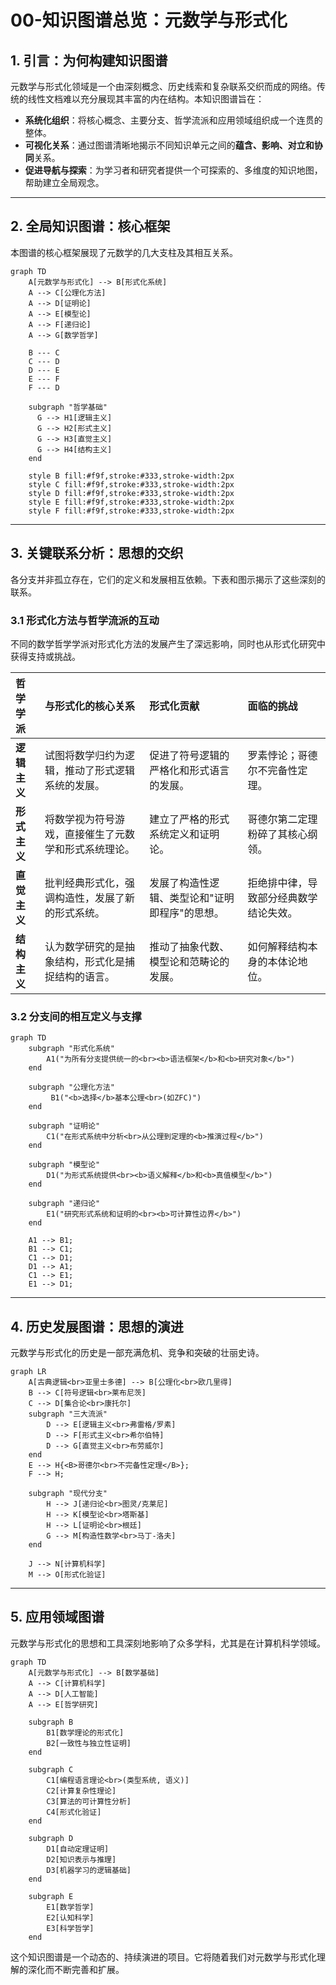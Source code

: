 # 00-知识图谱总览：元数学与形式化

## 1. 引言：为何构建知识图谱

元数学与形式化领域是一个由深刻概念、历史线索和复杂联系交织而成的网络。传统的线性文档难以充分展现其丰富的内在结构。本知识图谱旨在：

- **系统化组织**：将核心概念、主要分支、哲学流派和应用领域组织成一个连贯的整体。
- **可视化关系**：通过图谱清晰地揭示不同知识单元之间的**蕴含、影响、对立和协同**关系。
- **促进导航与探索**：为学习者和研究者提供一个可探索的、多维度的知识地图，帮助建立全局观念。

---

## 2. 全局知识图谱：核心框架

本图谱的核心框架展现了元数学的几大支柱及其相互关系。

```mermaid
graph TD
    A[元数学与形式化] --> B[形式化系统]
    A --> C[公理化方法]
    A --> D[证明论]
    A --> E[模型论]
    A --> F[递归论]
    A --> G[数学哲学]

    B --- C
    C --- D
    D --- E
    E --- F
    F --- D

    subgraph "哲学基础"
      G --> H1[逻辑主义]
      G --> H2[形式主义]
      G --> H3[直觉主义]
      G --> H4[结构主义]
    end

    style B fill:#f9f,stroke:#333,stroke-width:2px
    style C fill:#f9f,stroke:#333,stroke-width:2px
    style D fill:#f9f,stroke:#333,stroke-width:2px
    style E fill:#f9f,stroke:#333,stroke-width:2px
    style F fill:#f9f,stroke:#333,stroke-width:2px

```

---

## 3. 关键联系分析：思想的交织

各分支并非孤立存在，它们的定义和发展相互依赖。下表和图示揭示了这些深刻的联系。

### 3.1 形式化方法与哲学流派的互动

不同的数学哲学学派对形式化方法的发展产生了深远影响，同时也从形式化研究中获得支持或挑战。

| 哲学学派 | 与形式化的核心关系 | 形式化贡献 | 面临的挑战 |
| :--- | :--- | :--- | :--- |
| **逻辑主义** | 试图将数学归约为逻辑，推动了形式逻辑系统的发展。 | 促进了符号逻辑的严格化和形式语言的发展。 | 罗素悖论；哥德尔不完备性定理。 |
| **形式主义** | 将数学视为符号游戏，直接催生了元数学和形式系统理论。 | 建立了严格的形式系统定义和证明论。 | 哥德尔第二定理粉碎了其核心纲领。 |
| **直觉主义** | 批判经典形式化，强调构造性，发展了新的形式系统。 | 发展了构造性逻辑、类型论和"证明即程序"的思想。 | 拒绝排中律，导致部分经典数学结论失效。 |
| **结构主义** | 认为数学研究的是抽象结构，形式化是捕捉结构的语言。 | 推动了抽象代数、模型论和范畴论的发展。 | 如何解释结构本身的本体论地位。 |

### 3.2 分支间的相互定义与支撑

```mermaid
graph TD
    subgraph "形式化系统"
        A1("为所有分支提供统一的<br><b>语法框架</b>和<b>研究对象</b>")
    end

    subgraph "公理化方法"
         B1("<b>选择</b>基本公理<br>(如ZFC)")
    end

    subgraph "证明论"
        C1("在形式系统中分析<br>从公理到定理的<b>推演过程</b>")
    end

    subgraph "模型论"
        D1("为形式系统提供<br><b>语义解释</b>和<b>真值模型</b>")
    end

    subgraph "递归论"
        E1("研究形式系统和证明的<br><b>可计算性边界</b>")
    end

    A1 --> B1;
    B1 --> C1;
    C1 --> D1;
    D1 --> A1;
    C1 --> E1;
    E1 --> D1;
```

---

## 4. 历史发展图谱：思想的演进

元数学与形式化的历史是一部充满危机、竞争和突破的壮丽史诗。

```mermaid
graph LR
    A[古典逻辑<br>亚里士多德] --> B[公理化<br>欧几里得]
    B --> C[符号逻辑<br>莱布尼茨]
    C --> D[集合论<br>康托尔]
    subgraph "三大流派"
        D --> E[逻辑主义<br>弗雷格/罗素]
        D --> F[形式主义<br>希尔伯特]
        D --> G[直觉主义<br>布劳威尔]
    end
    E --> H{<B>哥德尔<br>不完备性定理</B>};
    F --> H;

    subgraph "现代分支"
        H --> J[递归论<br>图灵/克莱尼]
        H --> K[模型论<br>塔斯基]
        H --> L[证明论<br>根廷]
        G --> M[构造性数学<br>马丁-洛夫]
    end

    J --> N[计算机科学]
    M --> O[形式化验证]
```

---

## 5. 应用领域图谱

元数学与形式化的思想和工具深刻地影响了众多学科，尤其是在计算机科学领域。

```mermaid
graph TD
    A[元数学与形式化] --> B[数学基础]
    A --> C[计算机科学]
    A --> D[人工智能]
    A --> E[哲学研究]

    subgraph B
        B1[数学理论的形式化]
        B2[一致性与独立性证明]
    end

    subgraph C
        C1[编程语言理论<br>(类型系统, 语义)]
        C2[计算复杂性理论]
        C3[算法的可计算性分析]
        C4[形式化验证]
    end

    subgraph D
        D1[自动定理证明]
        D2[知识表示与推理]
        D3[机器学习的逻辑基础]
    end

    subgraph E
        E1[数学哲学]
        E2[认知科学]
        E3[科学哲学]
    end
```

这个知识图谱是一个动态的、持续演进的项目。它将随着我们对元数学与形式化理解的深化而不断完善和扩展。
